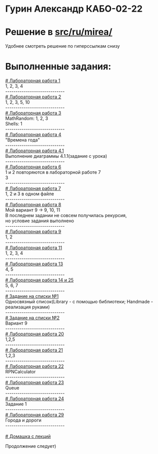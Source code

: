 
# Гурин Александр КАБО-02-22
# Решение в <a href = "https://github.com/alexandrgurin25/Lab1/tree/main/src/ru/mirea"> src/ru/mirea/<a> 

Удобнее смотреть решение по гиперссылкам снизу
# Выполненные задания:
<a href = "https://github.com/alexandrgurin25/Lab1/tree/main/src/ru/mirea/lab1"># Лабораторная работа 1<a> <br>
1, 2, 3, 4 <br>
-----------------------------<br>
<a href = "https://github.com/alexandrgurin25/Lab1/tree/main/src/ru/mirea/lab2"># Лабораторная работа 2<a> <br>
1, 2, 3, 5, 10 <br>
-----------------------------<br>
<a href = "https://github.com/alexandrgurin25/Lab1/tree/main/src/ru/mirea/lab3"># Лабораторная работа 3<a> <br>
MathRandom: 1, 2, 3 <br>
Shells: 1 <br>
-----------------------------<br>
<a href = "https://github.com/alexandrgurin25/Lab1/tree/main/src/ru/mirea/lab4"># Лабораторная работа 4<a> <br>
"Времена года" <br>
-----------------------------<br>
<a href = "https://github.com/alexandrgurin25/Lab1/tree/main/src/ru/mirea/lab4point1"># Лабораторная работа 4.1<a> <br>
Выполнение диаграммы 4.1.1(задание с урока)<br>
-----------------------------<br>
<a href = "https://github.com/alexandrgurin25/Lab1/tree/main/src/ru/mirea/lab6"># Лабораторная работа 6<a> <br>
1 и 2 повторяются в лабораторной работе 7 <br> 3 <br>
-----------------------------<br>
<a href = "https://github.com/alexandrgurin25/Lab1/tree/main/src/ru/mirea/lab7"># Лабораторная работа 7<a> <br>
1, 2 и 3 в одном файле <br>
-----------------------------<br>
<a href = "https://github.com/alexandrgurin25/Lab1/tree/main/src/ru/mirea/lab8"># Лабораторная работа 8<a> <br>
Мой вариант 9 -> 9, 10, 11 <br>
В последнем задании не совсем получилась рекурсия,<br>
но условие задания выполнено<br>
-----------------------------<br>
<a href = "https://github.com/alexandrgurin25/Lab1/tree/main/src/ru/mirea/lab9"># Лабораторная работа 9<a> <br>
1, 2 <br>
-----------------------------<br>
<a href = "https://github.com/alexandrgurin25/Lab1/tree/main/src/ru/mirea/lab11"># Лабораторная работа 11<a> <br>
1, 2, 3, 4<br>
-----------------------------<br>
<a href = "https://github.com/alexandrgurin25/Lab1/tree/main/src/ru/mirea/lab13"># Лабораторная работа 13<a> <br>
4, 5 <br>
-----------------------------<br>
<a href = "https://github.com/alexandrgurin25/Lab1/tree/main/src/ru/mirea/lab14and25"># Лабораторная работа 14 и 25<a> <br>
5, 6, 7 <br>
-----------------------------<br> 
<a href = "https://github.com/alexandrgurin25/Lab1/tree/main/src/ru/mirea/taskList1"># Задание на списки №1<a> <br>
Односвязный список(Library - с помощью библиотеки; Handmade - реализация руками) <br>
-----------------------------<br> 
<a href = "https://github.com/alexandrgurin25/Lab1/tree/main/src/ru/mirea/task2List"># Задание на списки №2<a> <br>
Вариант 9 <br>
-----------------------------<br> 
<a href = "https://github.com/alexandrgurin25/Lab1/tree/main/src/ru/mirea/lab20"># Лабораторная работа 20<a> <br>
1,2,5 <br>
-----------------------------<br> 
<a href = "https://github.com/alexandrgurin25/Lab1/tree/main/src/ru/mirea/lab21"># Лабораторная работа 21<a> <br>
1,2,3 <br>
-----------------------------<br> 
<a href = "https://github.com/alexandrgurin25/Lab1/tree/main/src/ru/mirea/lab22"># Лабораторная работа 22<a> <br>
RPNCalculator <br>
-----------------------------<br> 
<a href = "https://github.com/alexandrgurin25/Lab1/tree/main/src/ru/mirea/lab23"># Лабораторная работа 23<a> <br>
Queue <br>
-----------------------------<br> 
<a href = "https://github.com/alexandrgurin25/Lab1/tree/main/src/ru/mirea/lab24"># Лабораторная работа 24<a> <br>
Задание 1 <br>
-----------------------------<br> 
<a href = "https://github.com/alexandrgurin25/Lab1/tree/main/src/ru/mirea/lab29"># Лабораторная работа 29<a> <br>
Города и дороги <br>
-----------------------------<br> 
<br>
<a href = "https://github.com/alexandrgurin25/Lab1/tree/main/src/ru/mirea/HomeTaskFromLecture"># Домашка с лекций<a> <br>

Продолжение следует)
